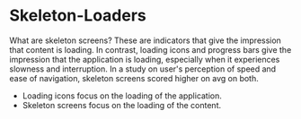 # Skeleton-Loaders
What are skeleton screens? These are indicators that give the impression that content is loading. In contrast, loading icons and progress bars give the impression that the application is loading, especially when it experiences slowness and interruption. 
In a study on user's perception of speed and ease of navigation, skeleton screens scored higher on avg on both. 
* Loading icons focus on the loading of the application.
* Skeleton screens focus on the loading of the content. 